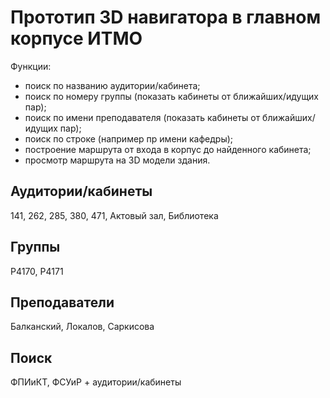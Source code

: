# Прототип 3D навигатора в главном корпусе ИТМО

Функции:
- поиск по названию аудитории/кабинета;
- поиск по номеру группы (показать кабинеты от ближайших/идущих пар);
- поиск по имени преподавателя (показать кабинеты от ближайших/идущих пар);
- поиск по строке (например пр имени кафедры);
- построение маршрута от входа в корпус до найденного кабинета;
- просмотр маршрута на 3D модели здания.

## Аудитории/кабинеты

141, 262, 285, 380, 471, Актовый зал, Библиотека

## Группы

P4170, P4171

## Преподаватели

Балканский, Локалов, Саркисова

## Поиск

ФПИиКТ, ФСУиР + аудитории/кабинеты
